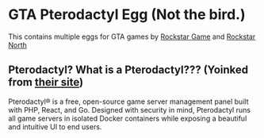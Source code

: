 # GTA Pterodactyl Egg (Not the bird.)
This contains multiple eggs for GTA games by [Rockstar Game](https://www.rockstargames.com) and [Rockstar North](https://www.rockstarnorth.com)

## Pterodactyl? What is a Pterodactyl??? (Yoinked from [their site](https://pterodactyl.io))
Pterodactyl® is a free, open-source game server management panel built with PHP, React, and Go. Designed with security in mind, Pterodactyl runs all game servers in isolated Docker containers while exposing a beautiful and intuitive UI to end users.

